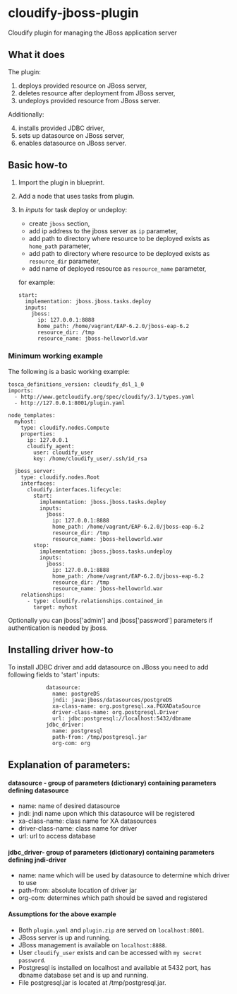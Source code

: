 cloudify-jboss-plugin
=====================

Cloudify plugin for managing the JBoss application server



What it does
------------

The plugin:

1.  deploys provided resource on JBoss server,
2.  deletes resource after deployment from JBoss server,
3.  undeploys provided resource from JBoss server.

Additionally:

4.  installs provided JDBC driver,
5.  sets up datasource on JBoss server,
6.  enables datasource on JBoss server.

Basic how-to
-----------

1.  Import the plugin in blueprint.

2.  Add a node that uses tasks from plugin.

3.  In *inputs* for task deploy or undeploy:
    *   create `jboss` section,
    *   add ip address to the jboss server as `ip` parameter,
    *   add path to directory where resource to be deployed exists as `home_path` parameter,
    *   add path to directory where resource to be deployed exists as `resource_dir` parameter,
    *   add name of deployed resource as `resource_name` parameter,

    for example:

        start: 
          implementation: jboss.jboss.tasks.deploy
          inputs:
            jboss:
              ip: 127.0.0.1:8888
              home_path: /home/vagrant/EAP-6.2.0/jboss-eap-6.2
              resource_dir: /tmp
              resource_name: jboss-helloworld.war

### Minimum working example ###

The following is a basic working example:


    tosca_definitions_version: cloudify_dsl_1_0
    imports:
      - http://www.getcloudify.org/spec/cloudify/3.1/types.yaml
      - http://127.0.0.1:8001/plugin.yaml

    node_templates:
      myhost:
        type: cloudify.nodes.Compute
        properties:
          ip: 127.0.0.1
          cloudify_agent:
            user: cloudify_user
            key: /home/cloudify_user/.ssh/id_rsa

      jboss_server:
        type: cloudify.nodes.Root
        interfaces:
          cloudify.interfaces.lifecycle:
            start: 
              implementation: jboss.jboss.tasks.deploy
              inputs:
                jboss:
                  ip: 127.0.0.1:8888
                  home_path: /home/vagrant/EAP-6.2.0/jboss-eap-6.2
                  resource_dir: /tmp
                  resource_name: jboss-helloworld.war
            stop:   
              implementation: jboss.jboss.tasks.undeploy
              inputs:
                jboss: 
                  ip: 127.0.0.1:8888
                  home_path: /home/vagrant/EAP-6.2.0/jboss-eap-6.2
                  resource_dir: /tmp
                  resource_name: jboss-helloworld.war
        relationships:
          - type: cloudify.relationships.contained_in
            target: myhost


Optionally you can jboss['admin'] and jboss['password'] parameters if authentication is needed by jboss.

Installing driver how-to
-----------

To install JDBC driver and add datasource on JBoss you need to add following fields to 'start' inputs:

                datasource:
                  name: postgreDS
                  jndi: java:jboss/datasources/postgreDS
                  xa-class-name: org.postgresql.xa.PGXADataSource
                  driver-class-name: org.postgresql.Driver
                  url: jdbc:postgresql://localhost:5432/dbname
                jdbc_driver:
                  name: postgresql
                  path-from: /tmp/postgresql.jar
                  org-com: org


Explanation of parameters:
----

#### datasource - group of parameters (dictionary) containing parameters defining datasource ####

*  name: name of desired datasource
*  jndi: jndi name upon which this datasource will be registered
*  xa-class-name: class name for XA datasources
*  driver-class-name: class name for driver
*  url: url to access database


#### jdbc_driver- group of parameters (dictionary) containing parameters defining jndi-driver ####

*   name: name which will be used by datasource to determine which driver to use
*   path-from: absolute location of driver jar
*   org-com: determines which path should be saved and registered

#### Assumptions for the above example ####

*   Both `plugin.yaml` and `plugin.zip` are served on `localhost:8001`.
*   JBoss server is up and running.
*   JBoss management is available on `localhost:8888`.
*   User `cloudify_user` exists and can be accessed with
    `my secret password`.
*   Postgresql is installed on localhost and available at 5432 port, has dbname database set and is up and running.
*   File postgresql.jar is located at /tmp/postgresql.jar.
